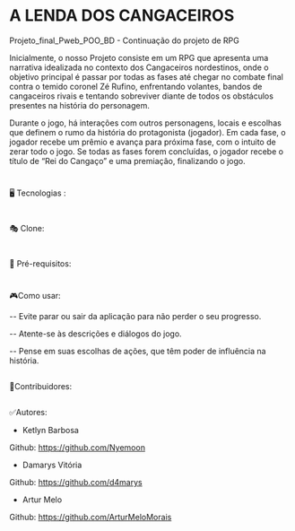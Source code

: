 #  A LENDA DOS CANGACEIROS

Projeto_final_Pweb_POO_BD - Continuação do projeto de RPG


  Inicialmente, o nosso Projeto consiste em um RPG que apresenta uma narrativa idealizada no contexto dos Cangaceiros nordestinos, 
onde o objetivo principal é passar por todas as fases até chegar no combate final contra o temido coronel Zé Rufino, 
enfrentando volantes, bandos de cangaceiros rivais e tentando sobreviver diante de todos os obstáculos presentes na história do personagem.


  Durante o jogo, há interações com outros personagens, locais e escolhas que definem o rumo da história do protagonista (jogador).
Em cada fase, o jogador recebe um prêmio e avança para próxima fase, com o intuito de zerar todo o jogo. Se todas as fases forem concluídas,
o jogador recebe o título de “Rei do Cangaço” e uma premiação, finalizando o jogo.
#

🖥️ Tecnologias :

#
🎭 Clone:

#
📝 Pré-requisitos:

#
🎮Como usar:

-- Evite parar ou sair da aplicação para não perder o seu progresso.

-- Atente-se às descrições e diálogos do jogo.

-- Pense em suas escolhas de ações, que têm poder de influência na história. 

##
👥Contribuidores:

##
✅Autores:

- Ketlyn Barbosa
  
Github: https://github.com/Nyemoon

- Damarys Vitória
  
Github: https://github.com/d4marys

- Artur Melo
  
Github:  https://github.com/ArturMeloMorais
